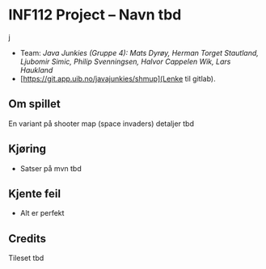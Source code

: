 # INF112 Project – Navn tbd
j
* Team: *Java Junkies (Gruppe 4): Mats Dyrøy, Herman Torget Stautland, Ljubomir Simic, Philip Svenningsen, Halvor Cappelen Wik, Lars Haukland*
* [https://git.app.uib.no/javajunkies/shmup](Lenke til gitlab).

## Om spillet
En variant på shooter map (space invaders) detaljer tbd

## Kjøring
 - Satser på mvn tbd

## Kjente feil
 - Alt er perfekt

## Credits
Tileset tbd

